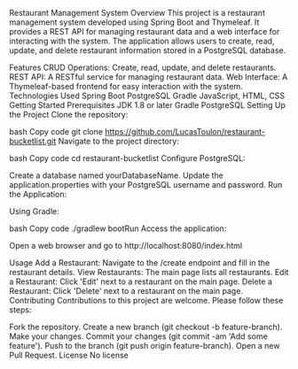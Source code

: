 Restaurant Management System
Overview
This project is a restaurant management system developed using Spring Boot and Thymeleaf. It provides a REST API for managing restaurant data and a web interface for interacting with the system. The application allows users to create, read, update, and delete restaurant information stored in a PostgreSQL database.

Features
CRUD Operations: Create, read, update, and delete restaurants.
REST API: A RESTful service for managing restaurant data.
Web Interface: A Thymeleaf-based frontend for easy interaction with the system.
Technologies Used
Spring Boot
PostgreSQL
Gradle
JavaScript, HTML, CSS
Getting Started
Prerequisites
JDK 1.8 or later
Gradle
PostgreSQL
Setting Up the Project
Clone the repository:

bash
Copy code
git clone https://github.com/LucasToulon/restaurant-bucketlist.git
Navigate to the project directory:

bash
Copy code
cd restaurant-bucketlist
Configure PostgreSQL:

Create a database named yourDatabaseName.
Update the application.properties with your PostgreSQL username and password.
Run the Application:

Using Gradle:

bash
Copy code
./gradlew bootRun
Access the application:

Open a web browser and go to http://localhost:8080/index.html

Usage
Add a Restaurant: Navigate to the /create endpoint and fill in the restaurant details.
View Restaurants: The main page lists all restaurants.
Edit a Restaurant: Click 'Edit' next to a restaurant on the main page.
Delete a Restaurant: Click 'Delete' next to a restaurant on the main page.
Contributing
Contributions to this project are welcome. Please follow these steps:

Fork the repository.
Create a new branch (git checkout -b feature-branch).
Make your changes.
Commit your changes (git commit -am 'Add some feature').
Push to the branch (git push origin feature-branch).
Open a new Pull Request.
License
No license
